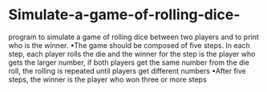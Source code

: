 # Simulate-a-game-of-rolling-dice-
program to simulate a game of rolling dice between two players and to print who is the winner.
•The game should be composed of five steps. In each step, each player rolls the die and the winner for the step is the player who gets the larger number, if both players get the same number from the die roll, the rolling is repeated until players get different numbers
•After five steps, the winner is the player who won three or more steps

